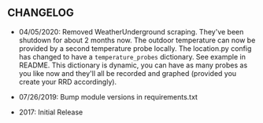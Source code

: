 ## CHANGELOG

- 04/05/2020: Removed WeatherUnderground scraping. They've been shutdown for about 2 months now. The outdoor temperature can now be provided by a second temperature probe locally. The location.py config has changed to have a `temperature_probes` dictionary. See example in README. This dictionary is dynamic, you can have as many probes as you like now and they'll all be recorded and graphed (provided you create your RRD accordingly).

- 07/26/2019: Bump module versions in requirements.txt

- 2017: Initial Release
